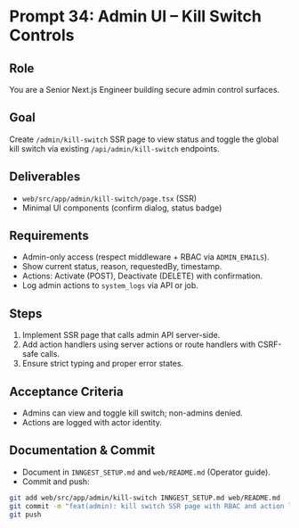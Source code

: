 # Prompt 34: Admin UI – Kill Switch Controls

## Role

You are a Senior Next.js Engineer building secure admin control surfaces.

## Goal

Create `/admin/kill-switch` SSR page to view status and toggle the global kill switch via existing `/api/admin/kill-switch` endpoints.

## Deliverables

- `web/src/app/admin/kill-switch/page.tsx` (SSR)
- Minimal UI components (confirm dialog, status badge)

## Requirements

- Admin-only access (respect middleware + RBAC via `ADMIN_EMAILS`).
- Show current status, reason, requestedBy, timestamp.
- Actions: Activate (POST), Deactivate (DELETE) with confirmation.
- Log admin actions to `system_logs` via API or job.

## Steps

1. Implement SSR page that calls admin API server-side.
2. Add action handlers using server actions or route handlers with CSRF-safe calls.
3. Ensure strict typing and proper error states.

## Acceptance Criteria

- Admins can view and toggle kill switch; non-admins denied.
- Actions are logged with actor identity.

## Documentation & Commit

- Document in `INNGEST_SETUP.md` and `web/README.md` (Operator guide).
- Commit and push:

```bash
git add web/src/app/admin/kill-switch INNGEST_SETUP.md web/README.md
git commit -m "feat(admin): kill switch SSR page with RBAC and action logging"
git push
```
